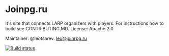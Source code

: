 # Joinpg.ru
It's site that connects LARP organizers with players. For instructions how to build see CONTRIBUTING.MD. License: Apache 2.0

Maintainer: @leotsarev. leo@joinrpg.ru

[![Build status](https://ci.appveyor.com/api/projects/status/e87u20xi9c0rbbgn?svg=true)](https://ci.appveyor.com/project/leotsarev/joinrpg-net)
